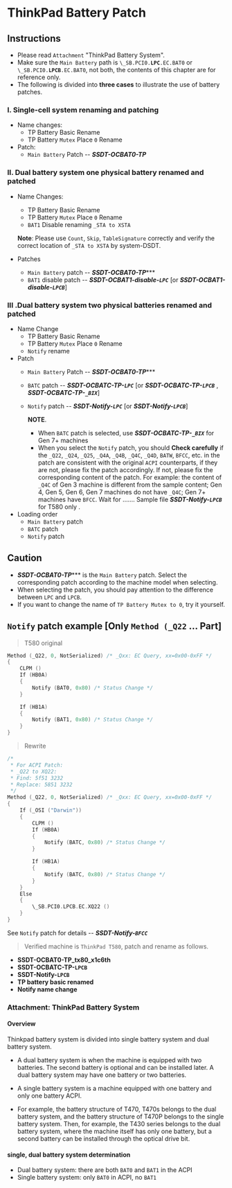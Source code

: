 # ThinkPad Battery Patch

## Instructions

- Please read `Attachment` "ThinkPad Battery System".
- Make sure the `Main Battery` path is `\_SB.PCI0.`**`LPC`**`.EC.BAT0` or `\_SB.PCI0.`**`LPCB`**`.EC.BAT0`, not both, the contents of this chapter are for reference only.
- The following is divided into **three cases** to illustrate the use of battery patches.

### I. Single-cell system renaming and patching

- Name changes:
	- TP Battery Basic Rename
  	- TP Battery `Mutex` Place `0` Rename
- Patch:
  	- `Main Battery` Patch -- ***SSDT-OCBAT0-TP***

### II. Dual battery system one physical battery renamed and patched

- Name Changes:
	- TP Battery Basic Rename
  	- TP Battery `Mutex` Place `0` Rename
  	- `BAT1` Disable renaming `_STA to XSTA` 
  
    **Note**: Please use `Count`, `Skip`, `TableSignature` correctly and verify the correct location of `_STA to XSTA` by system-DSDT.
- Patches
  
  - `Main Battery` patch -- ***SSDT-OCBAT0-TP****** 
  - `BAT1` disable patch -- ***SSDT-OCBAT1-disable-`LPC`*** [or ***SSDT-OCBAT1-disable-`LPCB`***]

### III .Dual battery system two physical batteries renamed and patched

- Name Change
  - TP Battery Basic Rename
  - TP Battery `Mutex` Place `0` Rename
  - `Notify` rename
- Patch
  - `Main Battery` Patch -- ***SSDT-OCBAT0-TP******
  - `BATC` patch -- ***SSDT-OCBATC-TP-`LPC`*** [or ***SSDT-OCBATC-TP-`LPCB`*** , ***SSDT-OCBATC-TP-`_BIX`***]
  - `Notify` patch -- ***SSDT-Notify-`LPC`*** [or ***SSDT-Notify-`LPCB`***]
  
    **NOTE**.
  
    - When `BATC` patch is selected, use ***SSDT-OCBATC-TP-`_BIX`*** for Gen 7+ machines 
    - When you select the `Notify` patch, you should **Check carefully** if the `_Q22`, `_Q24`, `_Q25`, `_Q4A`, `_Q4B`, `_Q4C`, `_Q4D`, `BATW`, `BFCC`, etc. in the patch are consistent with the original `ACPI` counterparts, if they are not, please fix the patch accordingly. If not, please fix the corresponding content of the patch. For example: the content of `_Q4C` of Gen 3 machine is different from the sample content; Gen 4, Gen 5, Gen 6, Gen 7 machines do not have `_Q4C`; Gen 7+ machines have `BFCC`. Wait for ....... Sample file ***SSDT-Notify-`LPCB`*** for T580 only .
- Loading order
  - `Main Battery` patch
  - `BATC` patch
  - `Notify` patch

## Caution

- ***SSDT-OCBAT0-TP****** is the `Main Battery` patch. Select the corresponding patch according to the machine model when selecting.
- When selecting the patch, you should pay attention to the difference between `LPC` and `LPCB`.
- If you want to change the name of `TP Battery Mutex to 0`, try it yourself.

## `Notify` patch example [Only `Method (_Q22` ... Part]

> T580 original

```Swift
Method (_Q22, 0, NotSerialized) /* _Qxx: EC Query, xx=0x00-0xFF */
{
    CLPM ()
    If (HB0A)
    {
        Notify (BAT0, 0x80) /* Status Change */
    }

    If (HB1A)
    {
        Notify (BAT1, 0x80) /* Status Change */
    }
}
```

> Rewrite

```swift
/*
 * For ACPI Patch:
 * _Q22 to XQ22:
 * Find: 5f51 3232
 * Replace: 5851 3232
 */
Method (_Q22, 0, NotSerialized) /* _Qxx: EC Query, xx=0x00-0xFF */
{
    If (_OSI ("Darwin"))
    {
        CLPM ()
        If (HB0A)
        {
            Notify (BATC, 0x80) /* Status Change */
        }

        If (HB1A)
        {
            Notify (BATC, 0x80) /* Status Change */
        }
    }
    Else
    {
        \_SB.PCI0.LPCB.EC.XQ22 ()
    }
}
```

See `Notify` patch for details -- ***SSDT-Notify-`BFCC`*** 

> Verified machine is `ThinkPad T580`, patch and rename as follows.

- **SSDT-OCBAT0-TP_tx80_x1c6th** 
- **SSDT-OCBATC-TP-`LPCB`** 
- **SSDT-Notify-`LPCB`** 
- **TP battery basic renamed** 
- **Notify name change** 

### Attachment: ThinkPad Battery System

#### Overview

Thinkpad battery system is divided into single battery system and dual battery system.

- A dual battery system is when the machine is equipped with two batteries. The second battery is optional and can be installed later. A dual battery system may have one battery or two batteries.
- A single battery system is a machine equipped with one battery and only one battery ACPI.

- For example, the battery structure of T470, T470s belongs to the dual battery system, and the battery structure of T470P belongs to the single battery system. Then, for example, the T430 series belongs to the dual battery system, where the machine itself has only one battery, but a second battery can be installed through the optical drive bit.

#### single, dual battery system determination

- Dual battery system: there are both `BAT0` and `BAT1` in the ACPI
- Single battery system: only `BAT0` in ACPI, no `BAT1`
